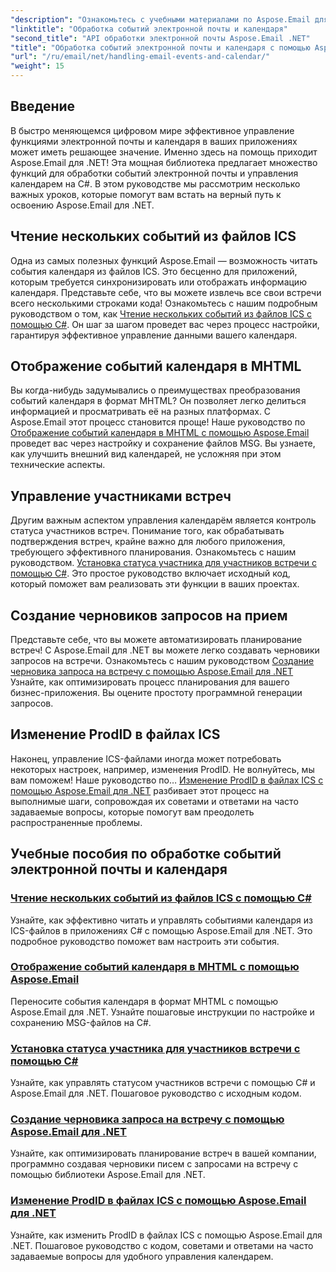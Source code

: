 ```yaml
---
"description": "Ознакомьтесь с учебными материалами по Aspose.Email для .NET, посвященными обработке событий электронной почты и управлению календарем. Изучите методы эффективного улучшения приложений C#."
"linktitle": "Обработка событий электронной почты и календаря"
"second_title": "API обработки электронной почты Aspose.Email .NET"
"title": "Обработка событий электронной почты и календаря с помощью Aspose.Email для .NET"
"url": "/ru/email/net/handling-email-events-and-calendar/"
"weight": 15
---
```


## Введение

В быстро меняющемся цифровом мире эффективное управление функциями электронной почты и календаря в ваших приложениях может иметь решающее значение. Именно здесь на помощь приходит Aspose.Email для .NET! Эта мощная библиотека предлагает множество функций для обработки событий электронной почты и управления календарем на C#. В этом руководстве мы рассмотрим несколько важных уроков, которые помогут вам встать на верный путь к освоению Aspose.Email для .NET.

## Чтение нескольких событий из файлов ICS

Одна из самых полезных функций Aspose.Email — возможность читать события календаря из файлов ICS. Это бесценно для приложений, которым требуется синхронизировать или отображать информацию календаря. Представьте себе, что вы можете извлечь все свои встречи всего несколькими строками кода! Ознакомьтесь с нашим подробным руководством о том, как [Чтение нескольких событий из файлов ICS с помощью C#](./read-multiple-events-from-ics-files-with-csharp/). Он шаг за шагом проведет вас через процесс настройки, гарантируя эффективное управление данными вашего календаря. 

## Отображение событий календаря в MHTML 

Вы когда-нибудь задумывались о преимуществах преобразования событий календаря в формат MHTML? Он позволяет легко делиться информацией и просматривать её на разных платформах. С Aspose.Email этот процесс становится проще! Наше руководство по [Отображение событий календаря в MHTML с помощью Aspose.Email](./render-calendar-events-in-mhtml/) проведет вас через настройку и сохранение файлов MSG. Вы узнаете, как улучшить внешний вид календарей, не усложняя при этом технические аспекты.

## Управление участниками встреч

Другим важным аспектом управления календарём является контроль статуса участников встреч. Понимание того, как обрабатывать подтверждения встреч, крайне важно для любого приложения, требующего эффективного планирования. Ознакомьтесь с нашим руководством. [Установка статуса участника для участников встречи с помощью C#](./setting-participant-status-for-appointment-attendees/). Это простое руководство включает исходный код, который поможет вам реализовать эти функции в ваших проектах.

## Создание черновиков запросов на прием 

Представьте себе, что вы можете автоматизировать планирование встреч! С Aspose.Email для .NET вы можете легко создавать черновики запросов на встречи. Ознакомьтесь с нашим руководством [Создание черновика запроса на встречу с помощью Aspose.Email для .NET](./creating-draft-appointment-request/) Узнайте, как оптимизировать процесс планирования для вашего бизнес-приложения. Вы оцените простоту программной генерации запросов.

## Изменение ProdID в файлах ICS 

Наконец, управление ICS-файлами иногда может потребовать некоторых настроек, например, изменения ProdID. Не волнуйтесь, мы вам поможем! Наше руководство по… [Изменение ProdID в файлах ICS с помощью Aspose.Email для .NET](./modify-prodid-in-ics-files/) разбивает этот процесс на выполнимые шаги, сопровождая их советами и ответами на часто задаваемые вопросы, которые помогут вам преодолеть распространенные проблемы.

## Учебные пособия по обработке событий электронной почты и календаря
### [Чтение нескольких событий из файлов ICS с помощью C#](./read-multiple-events-from-ics-files-with-csharp/)
Узнайте, как эффективно читать и управлять событиями календаря из ICS-файлов в приложениях C# с помощью Aspose.Email для .NET. Это подробное руководство поможет вам настроить эти события.
### [Отображение событий календаря в MHTML с помощью Aspose.Email](./render-calendar-events-in-mhtml/)
Переносите события календаря в формат MHTML с помощью Aspose.Email для .NET. Узнайте пошаговые инструкции по настройке и сохранению MSG-файлов на C#.
### [Установка статуса участника для участников встречи с помощью C#](./setting-participant-status-for-appointment-attendees/)
Узнайте, как управлять статусом участников встречи с помощью C# и Aspose.Email для .NET. Пошаговое руководство с исходным кодом.
### [Создание черновика запроса на встречу с помощью Aspose.Email для .NET](./creating-draft-appointment-request/)
Узнайте, как оптимизировать планирование встреч в вашей компании, программно создавая черновики писем с запросами на встречу с помощью библиотеки Aspose.Email для .NET.
### [Изменение ProdID в файлах ICS с помощью Aspose.Email для .NET](./modify-prodid-in-ics-files/)
Узнайте, как изменить ProdID в файлах ICS с помощью Aspose.Email для .NET. Пошаговое руководство с кодом, советами и ответами на часто задаваемые вопросы для удобного управления календарем.